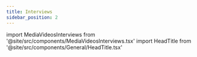 ```yaml
---
title: Interviews
sidebar_position: 2
---
```


import MediaVideosInterviews from '@site/src/components/MediaVideosInterviews.tsx'
import HeadTitle from '@site/src/components/General/HeadTitle.tsx'

<HeadTitle title="Interviews - Media | Didier" />

<MediaVideosInterviews />

